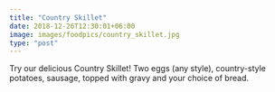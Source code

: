 ```yaml
---
title: "Country Skillet"
date: 2018-12-26T12:30:01+06:00
image: images/foodpics/country_skillet.jpg
type: "post"
---
```


Try our delicious Country Skillet!  Two eggs (any style), country-style potatoes, sausage, topped with gravy and your choice of bread.
